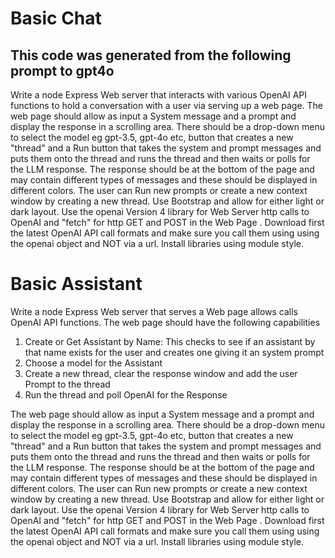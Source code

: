 # Basic Chat

## This code was generated from the following prompt to gpt4o

Write a node Express Web server that interacts with various OpenAI API functions to hold a conversation with a user via serving up a web page. The web page should allow as input a System message and a prompt and display the response in a scrolling area. There should be a drop-down menu to select the model eg gpt-3.5, gpt-4o etc, button that creates a new "thread" and a Run button that takes the system and prompt messages and puts them onto the thread and runs the thread and then waits or polls for the LLM response. The response should be at the bottom of the page and may contain different types of messages and these should be displayed in different colors. The user can Run new prompts or create a new context window by creating a new thread. Use Bootstrap and allow for either light or dark layout. Use the openai Version 4 library for Web Server http calls to OpenAI and "fetch" for http GET and POST in the Web Page . Download first the latest OpenAI API call formats and make sure you call them using using the openai object and NOT via a url. Install libraries using module style.

# Basic Assistant 

Write a node Express Web server that serves a Web page allows calls OpenAI API functions. The web page should have the following capabilities
1) Create or Get Assistant by Name: This checks to see if an assistant by that name exists for the user and creates one giving it an system prompt 
2) Choose a model for the Assistant
3) Create a new thread, clear the response window and add the user Prompt to the thread
4) Run the thread and poll OpenAI for the Response 

 The web page should allow as input a System message and a prompt and display the response in a scrolling area. There should be a drop-down menu to select the model eg gpt-3.5, gpt-4o etc, button that creates a new "thread" and a Run button that takes the system and prompt messages and puts them onto the thread and runs the thread and then waits or polls for the LLM response. The response should be at the bottom of the page and may contain different types of messages and these should be displayed in different colors. The user can Run new prompts or create a new context window by creating a new thread. Use Bootstrap and allow for either light or dark layout. Use the openai Version 4 library for Web Server http calls to OpenAI and "fetch" for http GET and POST in the Web Page . Download first the latest OpenAI API call formats and make sure you call them using using the openai object and NOT via a url. Install libraries using module style.